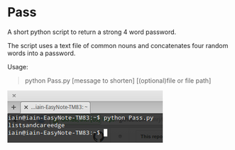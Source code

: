 Pass
====

A short python script to return a strong 4 word password.

The script uses a text file of common nouns and concatenates four random words into a password.

Usage:
> python Pass.py \[message to shorten\] \[(optional)file or file path\]


![alt tag](/PassScreenshot.png)
